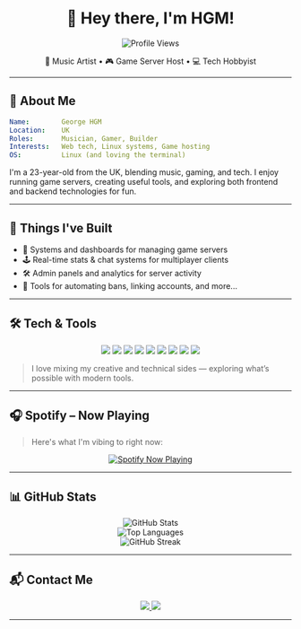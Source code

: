 <h1 align="center">👋 Hey there, I'm HGM!</h1>

<p align="center">
  <img src="https://komarev.com/ghpvc/?username=nothgm&color=blueviolet&style=flat-square" alt="Profile Views" />
</p>

<p align="center">
🎵 Music Artist • 🎮 Game Server Host • 💻 Tech Hobbyist  
</p>

---

## 🧠 About Me

```yaml
Name:        George HGM
Location:    UK
Roles:       Musician, Gamer, Builder
Interests:   Web tech, Linux systems, Game hosting
OS:          Linux (and loving the terminal)
```

I'm a 23-year-old from the UK, blending music, gaming, and tech. I enjoy running game servers, creating useful tools, and exploring both frontend and backend technologies for fun.

---

## 🚀 Things I've Built

- 🧩 Systems and dashboards for managing game servers
- 🕹️ Real-time stats & chat systems for multiplayer clients
- 🛠️ Admin panels and analytics for server activity
- 🎯 Tools for automating bans, linking accounts, and more...

---

## 🛠️ Tech & Tools

<p align="center">
  <img src="https://img.shields.io/badge/JavaScript-F7DF1E?style=for-the-badge&logo=javascript&logoColor=000" />
  <img src="https://img.shields.io/badge/TypeScript-3178C6?style=for-the-badge&logo=typescript&logoColor=fff" />
  <img src="https://img.shields.io/badge/Python-3670A0?style=for-the-badge&logo=python&logoColor=ffdd54" />
  <img src="https://img.shields.io/badge/React-20232A?style=for-the-badge&logo=react&logoColor=61DAFB" />
  <img src="https://img.shields.io/badge/Next.js-000?style=for-the-badge&logo=nextdotjs&logoColor=white" />
  <img src="https://img.shields.io/badge/Node.js-339933?style=for-the-badge&logo=nodedotjs&logoColor=white" />
  <img src="https://img.shields.io/badge/CSS3-1572B6?style=for-the-badge&logo=css3&logoColor=white" />
  <img src="https://img.shields.io/badge/PostgreSQL-336791?style=for-the-badge&logo=postgresql&logoColor=white" />
  <img src="https://img.shields.io/badge/Linux-FCC624?style=for-the-badge&logo=linux&logoColor=000" />
</p>

> I love mixing my creative and technical sides — exploring what’s possible with modern tools.

---

## 🎧 Spotify – Now Playing

> Here's what I'm vibing to right now:

<p align="center">
  <a href="https://github.com/kittinan/spotify-github-profile">
    <img src="https://spotify-github-profile.kittinanx.com/api/view?uid=11170930024&cover_image=true&theme=novatorem&show_offline=true&background_color=000000&interchange=false&bar_color=ff00ea&bar_color_cover=true" alt="Spotify Now Playing" />
  </a>
</p>

---

## 📊 GitHub Stats

<p align="center">
  <img src="https://github-readme-stats.vercel.app/api?username=NotHGM&theme=tokyonight&show_icons=true&hide_border=true&count_private=true" alt="GitHub Stats" />
  <br />
  <img src="https://github-readme-stats.vercel.app/api/top-langs/?username=NotHGM&theme=tokyonight&layout=compact&hide_border=true" alt="Top Languages" />
  <br />
  <img src="https://github-readme-streak-stats.herokuapp.com?user=NotHGM&theme=tokyonight&hide_border=true" alt="GitHub Streak" />
</p>

---

## 📬 Contact Me

<p align="center">
  <a href="mailto:george@hgmartist.net">
    <img src="https://img.shields.io/badge/Email-george@hgmartist.net-C71610?style=for-the-badge&logo=gmail&logoColor=FFFFFF" />
  </a>
  <img src="https://img.shields.io/badge/Discord-HGM-5865F2?style=for-the-badge&logo=discord&logoColor=white" />
</p>

---
